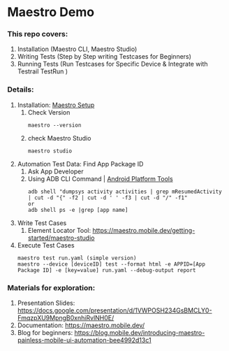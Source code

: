 # Maestro Demo

### This repo covers:
1. Installation (Maestro CLI, Maestro Studio)
2. Writing Tests (Step by Step writing Testcases for Beginners)
3. Running Tests (Run Testcases for Specific Device & Integrate with Testrail TestRun )

### Details:
1. Installation: [Maestro Setup](https://maestro.mobile.dev/getting-started/installing-maestro)
    1. Check Version 
        ```
        maestro --version
        ```
    2. check Maestro Studio
        ```
        maestro studio
        ```
2. Automation Test Data: Find App Package ID
    1. Ask App Developer
    2. Using ADB CLI Command | [Android Platform Tools](https://developer.android.com/tools/releases/platform-tools)
        ```
        adb shell "dumpsys activity activities | grep mResumedActivity | cut -d "{" -f2 | cut -d ' ' -f3 | cut -d "/" -f1"
        or
        adb shell ps -e |grep [app name]
        ```
3. Write Test Cases
    1. Element Locator Tool: https://maestro.mobile.dev/getting-started/maestro-studio
4. Execute Test Cases
    ```
    maestro test run.yaml (simple version)
    maestro --device [deviceID] test --format html -e APPID=[App Package ID] -e [key=value] run.yaml --debug-output report
    ```

### Materials for exploration:
1. Presentation Slides: https://docs.google.com/presentation/d/1VWPOSH234GsBMCLY0-FmqzpXU9MpngB0xnhiRvlNH0E/
2. Documentation: https://maestro.mobile.dev/
3. Blog for beginners: https://blog.mobile.dev/introducing-maestro-painless-mobile-ui-automation-bee4992d13c1
